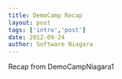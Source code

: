 ```yaml
---
title: DemoCamp Recap
layout: post
tags: ['intro','post']
date: 2012-09-24
author: Software Niagara
---
```


Recap from DemoCampNiagara1